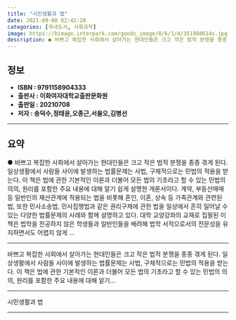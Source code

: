 ```yaml
---
title: "시민생활과 법"
date: 2021-09-08 02:42:28
categories: [국내도서, 사회과학]
image: https://bimage.interpark.com/goods_image/8/6/1/4/351988614s.jpg
description: ● 바쁘고 복잡한 사회에서 살아가는 현대인들은 크고 작은 법적 분쟁을 종종 겪게 된다. 일상생활에서 사람들 사이에 발생하는 법률문제는 사법, 구체적으로는 민법의 적용을 받는다. 이 책은 법에 관한 기본적인 이론과 더불어 모든 법의 기초라고 할 수 있는 민법의 의의, 원리를 포함한 주요
---
```


## **정보**

- **ISBN : 9791158904333**
- **출판사 : 이화여자대학교출판문화원**
- **출판일 : 20210708**
- **저자 : 송덕수,정태윤,오종근,서을오,김병선**

------



## **요약**

●  바쁘고 복잡한 사회에서 살아가는 현대인들은 크고 작은 법적 분쟁을 종종 겪게 된다. 일상생활에서 사람들 사이에 발생하는 법률문제는 사법, 구체적으로는 민법의 적용을 받는다. 이 책은 법에 관한 기본적인 이론과 더불어 모든 법의 기초라고 할 수 있는 민법의 의의, 원리를 포함한 주요 내용에 대해 알기 쉽게 설명한 개론서이다. 계약, 부동산매매 등 일반인의 재산관계에 적용되는 법을 비롯해 혼인, 이혼, 상속 등 가족관계와 관련된 법, 또한 민사소송법, 민사집행법과 같은 권리구제에 관한 법을 일상에서 흔히 일어날 수 있는 다양한 법률문제의 사례와 함께 설명하고 있다. 대학 교양강좌의 교재로 집필된 이 책은 법학을 전공하지 않은 학생들과 일반인들을 배려해 법학 서적으로서의 전문성을 유지하면서도 어렵지 않게 ...

------

바쁘고 복잡한 사회에서 살아가는 현대인들은 크고 작은 법적 분쟁을 종종 겪게 된다. 일상생활에서 사람들 사이에 발생하는 법률문제는 사법, 구체적으로는 민법의 적용을 받는다. 이 책은 법에 관한 기본적인 이론과 더불어 모든 법의 기초라고 할 수 있는 민법의 의의, 원리를 포함한 주요 내용에 대해 알기... 

------


시민생활과 법 

------



